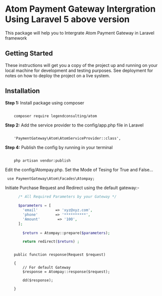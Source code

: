 # Atom Payment Gateway Intergration Using Laravel 5 above version

This package will help you to Intergrate Atom Payment Gateway in Laravel framework

## Getting Started

These instructions will get you a copy of the project up and running on your local machine for development and testing purposes. See deployment for notes on how to deploy the project on a live system.

<h2>Installation</h2>
<b>Step 1:</b> Install package using composer
<pre><code>
    composer require legendconsulting/atom
</pre></code>

<b>Step 2:</b> Add the service provider to the config/app.php file in Laravel
<pre><code>
    'PaymentGateway\Atom\AtomServiceProvider::class',
</pre></code>

<b>Step 4:</b> Publish the config by running in your terminal
<pre><code>
    php artisan vendor:publish
</pre></code>

Edit the config/Atompay.php. Set the Mode of Tesing for True and False... <br>
<pre><code> use PaymentGateway\Atom\Facades\Atompay;  </code></pre>
Initiate Purchase Request and Redirect using the default gateway:-
```php 
      /* All Required Parameters by your Gateway */
      
      $parameters = [
        'email'        => 'xyz@xyz.com',
        'phone'        => '**********',
        'Amount'        => '100',
      ];
        
        $return = Atompay::prepare($parameters);

        return redirect($return) ;
```

<pre><code> 
    public function response(Request $request)
    
    {
        // For default Gateway
        $response = Atompay::response($request);

        dd($response);
    
    }  
</code></pre>


